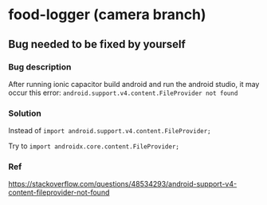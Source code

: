 # food-logger (camera branch)
## Bug needed to be fixed by yourself 
### Bug description
After running ionic capacitor build android and run the android studio, it may occur this error: `android.support.v4.content.FileProvider not found`
### Solution
Instead of `import android.support.v4.content.FileProvider;`

Try to `import androidx.core.content.FileProvider;`
### Ref
https://stackoverflow.com/questions/48534293/android-support-v4-content-fileprovider-not-found
